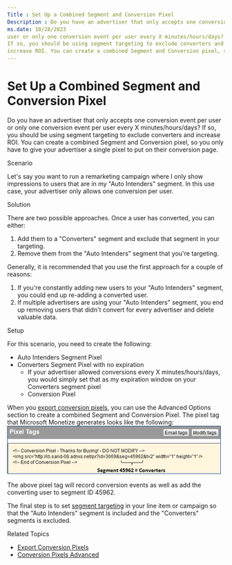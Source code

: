 ```yaml
---
Title : Set Up a Combined Segment and Conversion Pixel
Description : Do you have an advertiser that only accepts one conversion event per
ms.date: 10/28/2023
user or only one conversion event per user every X minutes/hours/days?
If so, you should be using segment targeting to exclude converters and
increase ROI. You can create a combined Segment and Conversion pixel, so
---
```



# Set Up a Combined Segment and Conversion Pixel



Do you have an advertiser that only accepts one conversion event per
user or only one conversion event per user every X minutes/hours/days?
If so, you should be using segment targeting to exclude converters and
increase ROI. You can create a combined Segment and Conversion pixel, so
you only have to give your advertiser a single pixel to put on their
conversion page.

Scenario

Let's say you want to run a remarketing campaign where I only show
impressions to users that are in my "Auto Intenders" segment. In this
use case, your advertiser only allows one conversion per user.

Solution

There are two possible approaches. Once a user has converted, you can
either:

1.  Add them to a "Converters" segment and exclude that segment in your
    targeting.
2.  Remove them from the "Auto Intenders" segment that you're targeting.

Generally, it is recommended that you use the first approach for a
couple of reasons:

1.  If you're constantly adding new users to your "Auto Intenders"
    segment, you could end up re-adding a converted user.
2.  If multiple advertisers are using your "Auto Intenders" segment, you
    end up removing users that didn't convert for every advertiser and
    delete valuable data.

Setup

For this scenario, you need to create the following:

- Auto Intenders Segment Pixel
- Converters Segment Pixel with no expiration
  - If your advertiser allowed conversions every X minutes/hours/days,
    you would simply set that as my expiration window on your Converters
    segment pixel
  - Conversion Pixel

When you
<a href="export-conversion-pixels.md" class="xref">export conversion
pixels</a>, you can use the Advanced
Options section to create a combined Segment and Conversion
Pixel. The pixel tag that Microsoft Monetize
generates looks like the following:
![combined pixel](media/combined-pixel.png)



The above pixel tag will record conversion events as well as add the
converting user to segment ID 45962.

The final step is to set <a href="segment-targeting.md" class="xref"
title="You can target users within segments by using Boolean expressions. Users get added to segments after they&#39;ve viewed or clicked a particular creative.">segment
targeting</a> in your line item or campaign so
that the "Auto Intenders" segment is included and the "Converters"
segments is excluded.

Related Topics

- <a href="export-conversion-pixels.md" class="xref">Export Conversion
  Pixels</a>
- <a href="conversion-pixels-advanced.md" class="xref">Conversion Pixels
  Advanced</a>




